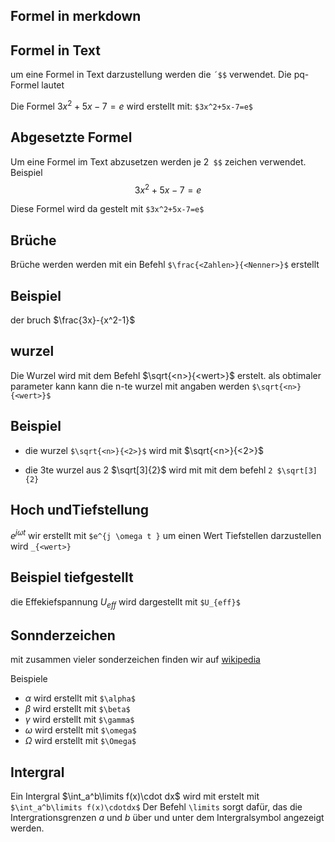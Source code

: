 ## Formel in merkdown

## Formel in Text 
um eine Formel in Text darzustellung werden die `´$$` verwendet. Die pq-Formel lautet 

Die Formel  $3x^2+5x-7=e$ wird erstellt mit:
`$3x^2+5x-7=e$` 

## Abgesetzte Formel 
Um eine Formel im Text abzusetzen werden je 2` $$` zeichen verwendet. Beispiel 
$$3x^2+5x-7=e$$

Diese Formel wird da gestelt mit 
`$3x^2+5x-7=e$` 
## Brüche 

Brüche werden werden mit ein Befehl `$\frac{<Zahlen>}{<Nenner>}$` erstellt 

## Beispiel 
der bruch $\frac{3x}-{x^2-1}$
## wurzel 
Die Wurzel wird mit dem Befehl $\sqrt{<n>}{<wert>}$ erstelt. als obtimaler parameter kann 
kann die n-te wurzel mit angaben werden  `$\sqrt{<n>}{<wert>}$` 

## Beispiel 
- die wurzel `$\sqrt{<n>}{<2>}$` wird mit $\sqrt{<n>}{<2>}$ 

- die 3te wurzel aus 2 $\sqrt[3]{2}$ wird mit mit dem befehl  `2 $\sqrt[3]{2}`

## Hoch undTiefstellung 
$e^{j \omega t}$ wir erstellt mit `$e^{j \omega t }` 
um einen Wert Tiefstellen darzustellen wird `_{<wert>}` 

## Beispiel tiefgestellt 
die Effekiefspannung $U_{eff}$ wird dargestellt mit `$U_{eff}$`

## Sonnderzeichen
 mit zusammen vieler sonderzeichen finden wir auf [wikipedia](https://de.wikipedia.org/wiki/Liste_mathematischer_Symbole)

 Beispiele 
 - $\alpha$ wird erstellt mit `$\alpha$`
 - $\beta$ wird erstellt mit `$\beta$`
 - $\gamma$ wird erstellt mit `$\gamma$`
 - $\omega$ wird erstellt mit `$\omega$` 
 - $\Omega$ wird erstellt mit `$\Omega$` 


## Intergral
Ein Intergral $\int_a^b\limits f(x)\cdot
dx$
wird mit erstelt mit `$\int_a^b\limits f(x)\cdotdx$` 
Der Befehl `\limits` sorgt dafür, das die Intergrationsgrenzen $a$ und $b$ über und unter dem Intergralsymbol angezeigt werden. 